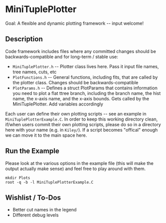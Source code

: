 # MiniTuplePlotter

Goal: A flexible and dynamic plotting framework -- input welcome!

## Description 

Code framework includes files where any committed changes should be backwards-compatible and for long-term / stable use:
* `MiniTuplePlotter.h` -- Plotter class lives here. Pass it input file names, tree names, cuts, etc 
* `PlotFunctions.h` -- General functions, including fits, that are called by the plotter class. Changes should be backwards-compatible
* `PlotParams.h` -- Defines a struct PlotParams that contains information you need to plot a flat ttree branch, including the branch name, the hist name, the x-axis name, and the x-axis bounds. Gets called by the MiniTuplePlotter. Add variables accordingly

Each user can define their own plotting scripts -- see an example in `MiniTuplePlotterExample.C`. In order to keep this working directory clean, if/when users commit their own plotting scripts, please do so in a directory here with your name (e.g. in `Kiley/`). If a script becomes "offical" enough we can move it to the main space here. 

## Run the Example

Please look at the various options in the example file (this will make the output actually make sense) and feel free to play around with them.
```
mkdir Plots
root -q -b -l MiniTuplePlotterExample.C
```

## Wishlist / To-Dos

* Better cut names in the legend
* Different debug levels
